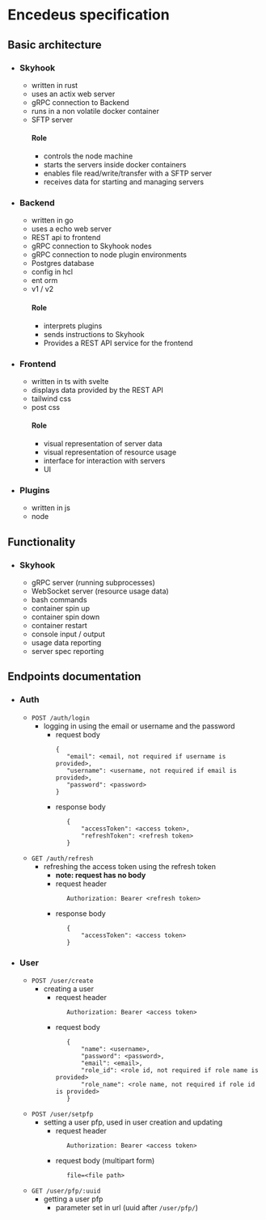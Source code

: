 # Encedeus specification

## Basic architecture
 - ### Skyhook
   - written in rust
   - uses an actix web server
   - gRPC connection to Backend
   - runs in a non volatile docker container
   - SFTP server
     ####  Role
       - controls the node machine
       - starts the servers inside docker containers
       - enables file read/write/transfer with a SFTP server
       - receives data for starting and managing servers
 - ### Backend
   - written in go
   - uses a echo web server
   - REST api to frontend
   - gRPC connection to Skyhook nodes
   - gRPC connection to node plugin environments
   - Postgres database
   - config in hcl
   - ent orm
   - v1 / v2
     #### Role 
       - interprets plugins
       - sends instructions to Skyhook
       - Provides a REST API service for the frontend
 - ### Frontend
   - written in ts with svelte
   - displays data provided by the REST API
   - tailwind css
   - post css
     #### Role
       - visual representation of server data
       - visual representation of resource usage
       - interface for interaction with servers
       - UI
 - ### Plugins
   - written in js
   - node
## Functionality
 - ### Skyhook
   - gRPC server (running subprocesses)
   - WebSocket server (resource usage data)
   - bash commands
   - container spin up
   - container spin down
   - container restart
   - console input / output
   - usage data reporting
   - server spec reporting 

## Endpoints documentation
 - ### Auth 
   - `POST /auth/login`
     - logging in using the email or username and the password 
       - request body
         ```
         {
            "email": <email, not required if username is provided>,
            "username": <username, not required if email is provided>,
            "password": <password>
         }
         ```
       - response body
         ```
            {
                "accessToken": <access token>,
                "refreshToken": <refresh token>
            }
         ```
   - `GET /auth/refresh`
     - refreshing the access token using the refresh token
       - **note: request has no body**
       - request header
         ```
            Authorization: Bearer <refresh token>
         ```
       - response body
         ```
            {
                "accessToken": <access token>
            }
         ```
 - ### User
   - `POST /user/create`
     - creating a user
       - request header
         ```
            Authorization: Bearer <access token>
         ```
       - request body 
         ```
            {
                "name": <username>,
                "password": <password>,
                "email": <email>,
                "role_id": <role id, not required if role name is provided>
                "role_name": <role name, not required if role id is provided>
            }
         ```
   - `POST /user/setpfp`
     - setting a user pfp, used in user creation and updating
       - request header
         ```
            Authorization: Bearer <access token>
         ```
       - request body (multipart form)
         ```
            file=<file path>
         ```
   - `GET /user/pfp/:uuid`
     - getting a user pfp
       - parameter set in url (uuid after `/user/pfp/`)
